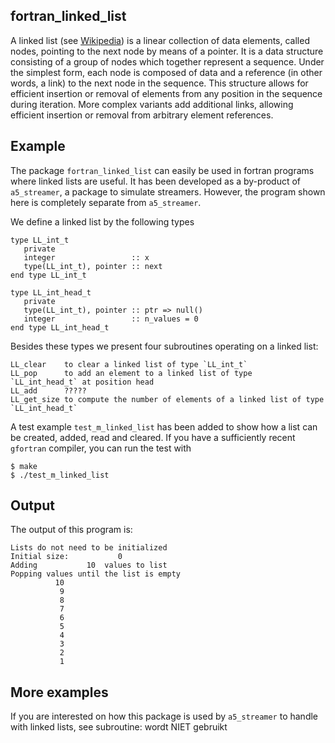 ## fortran_linked_list

A linked list (see <a href="https://en.wikipedia.org/wiki/Linked_list">Wikipedia</a>)
is a linear collection of data elements, called nodes, pointing to the next node by means
of a pointer. It is a data structure consisting of a group of nodes which together
represent a sequence. Under the simplest form, each node is composed of data and
a reference (in other words, a link) to the next node in the sequence.
This structure allows for efficient insertion or removal of elements from any position
in the sequence during iteration. More complex variants add additional links, allowing
efficient insertion or removal from arbitrary element references.

## Example

The package `fortran_linked_list` can easily be used in fortran programs
where linked lists are useful.
It has been developed as a by-product of `a5_streamer`,
a package to simulate streamers. However, the program shown here is completely
separate from `a5_streamer`.

We define a linked list by the following types

    type LL_int_t
       private
       integer                 :: x
       type(LL_int_t), pointer :: next
    end type LL_int_t
    
    type LL_int_head_t
       private
       type(LL_int_t), pointer :: ptr => null()
       integer                 :: n_values = 0
    end type LL_int_head_t

Besides these types we present four subroutines operating on a linked list: 

	LL_clear    to clear a linked list of type `LL_int_t`
	LL_pop      to add an element to a linked list of type  `LL_int_head_t` at position head
	LL_add      ?????
	LL_get_size to compute the number of elements of a linked list of type `LL_int_head_t`


A test example `test_m_linked_list` has been added to show how a list can be created, added,
read and cleared. If you have a sufficiently recent `gfortran` compiler, you can run the test with

    $ make
    $ ./test_m_linked_list

## Output

The output of this program is:

    Lists do not need to be initialized
    Initial size:           0
    Adding           10  values to list
    Popping values until the list is empty
              10
               9
               8
               7
               6
               5
               4
               3
               2
               1


## More examples

If you are interested on how this package is used by `a5_streamer`
to handle with linked lists, see subroutine: wordt NIET gebruikt

